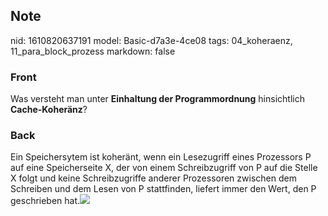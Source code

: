 ## Note
nid: 1610820637191
model: Basic-d7a3e-4ce08
tags: 04_koheraenz, 11_para_block_prozess
markdown: false

### Front
Was versteht man unter <b>Einhaltung der Programmordnung</b>
hinsichtlich <b>Cache-Koheränz</b>?

### Back
Ein Speichersytem ist koheränt, wenn ein Lesezugriff eines
Prozessors P auf eine Speicherseite X, der von einem Schreibzugriff
von P auf die Stelle X folgt und keine Schreibzugriffe anderer
Prozessoren zwischen dem Schreiben und dem Lesen von P stattfinden,
liefert immer den Wert, den P geschrieben hat.<img src=
"59327407.png">

